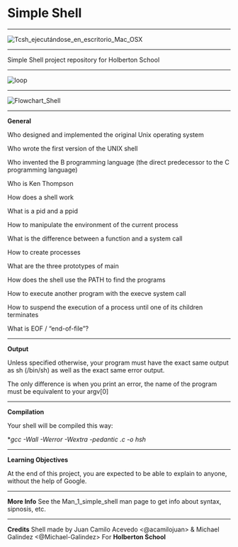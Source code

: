 # Simple Shell
___
![Tcsh_ejecutándose_en_escritorio_Mac_OSX](https://user-images.githubusercontent.com/60362631/78510232-72339800-7759-11ea-881d-7ebcba88446e.png)
___
Simple Shell project repository for Holberton School
___
![loop](https://user-images.githubusercontent.com/60362631/78463494-f37c2380-76a2-11ea-8a9c-2faa25a5b0b6.gif)
___
![Flowchart_Shell](https://user-images.githubusercontent.com/34816614/79493368-ffdb7700-7fe6-11ea-8a64-cbf8883c2193.jpg)
___
 **General**

Who designed and implemented the original Unix operating system

Who wrote the first version of the UNIX shell

Who invented the B programming language (the direct predecessor to the C programming language)

Who is Ken Thompson

How does a shell work

What is a pid and a ppid

How to manipulate the environment of the current process

What is the difference between a function and a system call

How to create processes

What are the three prototypes of main

How does the shell use the PATH to find the programs

How to execute another program with the execve system call

How to suspend the execution of a process until one of its children terminates

What is EOF / “end-of-file”?
___
 **Output**

Unless specified otherwise, your program must have the exact same output as sh (/bin/sh) as well as the exact same error output.

The only difference is when you print an error, the name of the program must be equivalent to your argv[0]
___
**Compilation**

Your shell will be compiled this way:

**gcc -Wall -Werror -Wextra -pedantic *.c -o hsh**
___
**Learning Objectives**

At the end of this project, you are expected to be able to explain to anyone, without the help of Google.
___
**More Info**
See the Man_1_simple_shell man page to get info about syntax, sipnosis, etc.
___
**Credits**
Shell made by Juan Camilo Acevedo <@acamilojuan> & Michael Galindez <@Michael-Galindez> For **Holberton School**
